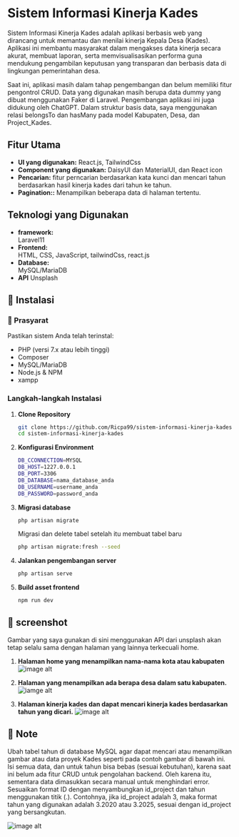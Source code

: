 # Sistem Informasi Kinerja Kades

Sistem Informasi Kinerja Kades adalah aplikasi berbasis web yang dirancang untuk memantau dan menilai kinerja Kepala Desa (Kades). Aplikasi ini membantu masyarakat dalam mengakses data kinerja secara akurat, membuat laporan, serta memvisualisasikan performa guna mendukung pengambilan keputusan yang transparan dan berbasis data di lingkungan pemerintahan desa.

Saat ini, aplikasi masih dalam tahap pengembangan dan belum memiliki fitur pengontrol CRUD. Data yang digunakan masih berupa data dummy yang dibuat menggunakan Faker di Laravel. Pengembangan aplikasi ini juga didukung oleh ChatGPT. Dalam struktur basis data, saya menggunakan relasi belongsTo dan hasMany pada model Kabupaten, Desa, dan Project_Kades.

## Fitur Utama

- **UI yang digunakan:** React.js, TailwindCss
- **Component yang digunakan:** DaisyUI dan MaterialUI, dan React icon
- **Pencarian:** fitur perncarian berdasarkan kata kunci dan mencari tahun berdasarkan hasil kinerja kades dari tahun ke tahun.
- **Pagination::** Menampilkan beberapa data di halaman tertentu.
  

## Teknologi yang Digunakan

- **framework:**  
  Laravel11  
- **Frontend:**  
  HTML, CSS, JavaScript, tailwindCss, react.js  
- **Database:**  
  MySQL/MariaDB
- **API**
  Unsplash

## 🔧 Instalasi

### 🔗 Prasyarat

Pastikan sistem Anda telah terinstal:
- PHP (versi 7.x atau lebih tinggi)
- Composer
- MySQL/MariaDB
- Node.js & NPM
- xampp

### Langkah-langkah Instalasi

1. **Clone Repository**

   ```bash
   git clone https://github.com/Ricpa99/sistem-informasi-kinerja-kades.git
   cd sistem-informasi-kinerja-kades
2. **Konfigurasi Environment**
    ```sh
    DB_CCONNECTION=MYSQL
    DB_HOST=1227.0.0.1
    DB_PORT=3306
    DB_DATABASE=nama_database_anda
    DB_USERNAME=username_anda
    DB_PASSWORD=password_anda
    ```
3.  **Migrasi database**
    ```sh
    php artisan migrate
    ```
    Migrasi dan delete tabel setelah itu membuat tabel baru
    ```sh
    php artisan migrate:fresh --seed
    ```
4. **Jalankan pengembangan server**
    ```bash
    php artisan serve
    ```
5. **Build asset frontend**
    ```sh
    npm run dev
    ```
## 📸 screenshot
Gambar yang saya gunakan di sini menggunakan API dari unsplash akan tetap selalu sama dengan halaman yang lainnya terkecuali home.
1. **Halaman home yang menampilkan nama-nama kota atau kabupaten**
   ![image alt](https://github.com/Ricpa99/sistem-informasi-kinerja-kades/blob/73442fc26ea311696454249629b92ec6072bdef8/img/home.png)



2. **Halaman yang menampilkan ada berapa desa dalam satu kabupaten.**
   ![iamge alt](https://github.com/Ricpa99/sistem-informasi-kinerja-kades/blob/73442fc26ea311696454249629b92ec6072bdef8/img/desa.png)


3. **Halaman kinerja kades dan dapat mencari kinerja kades berdasarkan tahun yang dicari.**
   ![image alt](https://github.com/Ricpa99/sistem-informasi-kinerja-kades/blob/73442fc26ea311696454249629b92ec6072bdef8/img/kinerja_kades.png)

## 📝 Note
Ubah tabel tahun di database MySQL agar dapat mencari atau menampilkan gambar atau data proyek Kades seperti pada contoh gambar di bawah ini. Isi semua data, dan untuk tahun bisa bebas (sesuai kebutuhan), karena saat ini belum ada fitur CRUD untuk pengolahan backend. Oleh karena itu, sementara data dimasukkan secara manual untuk menghindari error. Sesuaikan format ID dengan menyambungkan id_project dan tahun menggunakan titik (.). Contohnya, jika id_project adalah 3, maka format tahun yang digunakan adalah 3.2020 atau 3.2025, sesuai dengan id_project yang bersangkutan.



![image alt](https://github.com/Ricpa99/sistem-informasi-kinerja-kades/blob/8dbc420043735b3a587edde3f409d5d5798a12ce/img/database.png)
    
